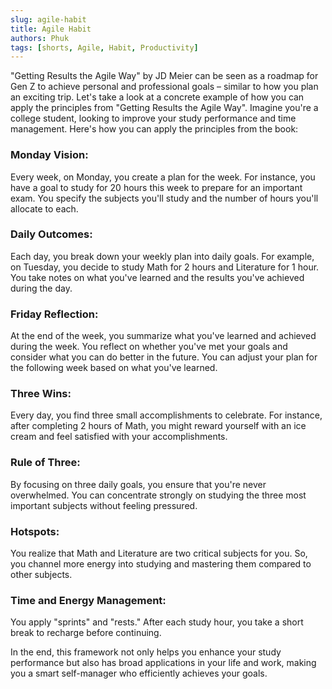 ```yaml
---
slug: agile-habit
title: Agile Habit
authors: Phuk
tags: [shorts, Agile, Habit, Productivity]
---
```

"Getting Results the Agile Way" by JD Meier can be seen as a roadmap for Gen Z to achieve personal and professional goals – similar to how you plan an exciting trip. Let's take a look at a concrete example of how you can apply the principles from "Getting Results the Agile Way". Imagine you're a college student, looking to improve your study performance and time management. Here's how you can apply the principles from the book:

<!-- truncate -->

### Monday Vision:
Every week, on Monday, you create a plan for the week. For instance, you have a goal to study for 20 hours this week to prepare for an important exam. You specify the subjects you'll study and the number of hours you'll allocate to each.

### Daily Outcomes: 
Each day, you break down your weekly plan into daily goals. For example, on Tuesday, you decide to study Math for 2 hours and Literature for 1 hour. You take notes on what you've learned and the results you've achieved during the day.

### Friday Reflection: 
At the end of the week, you summarize what you've learned and achieved during the week. You reflect on whether you've met your goals and consider what you can do better in the future. You can adjust your plan for the following week based on what you've learned.

### Three Wins: 
Every day, you find three small accomplishments to celebrate. For instance, after completing 2 hours of Math, you might reward yourself with an ice cream and feel satisfied with your accomplishments.

### Rule of Three: 
By focusing on three daily goals, you ensure that you're never overwhelmed. You can concentrate strongly on studying the three most important subjects without feeling pressured.

### Hotspots: 
You realize that Math and Literature are two critical subjects for you. So, you channel more energy into studying and mastering them compared to other subjects.

### Time and Energy Management: 
You apply "sprints" and "rests." After each study hour, you take a short break to recharge before continuing.

In the end, this framework not only helps you enhance your study performance but also has broad applications in your life and work, making you a smart self-manager who efficiently achieves your goals.
